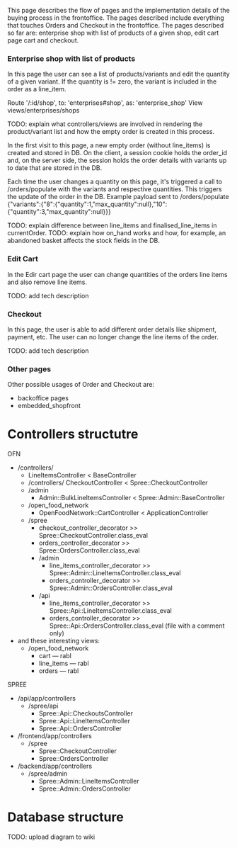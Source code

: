 This page describes the flow of pages and the implementation details of the buying process in the frontoffice. The pages described include everything that touches Orders and Checkout in the frontoffice.
The pages described so far are: enterprise shop with list of products of a given shop, edit cart page cart and checkout.

### Enterprise shop with list of products
In this page the user can see a list of products/variants and edit the quantity of a given variant. If the quantity is != zero, the variant is included in the order as a line_item.

Route '/:id/shop', to: 'enterprises#shop', as: 'enterprise_shop'
View views/enterprises/shops

TODO: explain what controllers/views are involved in rendering the product/variant list and how the empty order is created in this process.

In the first visit to this page, a new empty order (without line_items) is created and stored in DB.
On the client, a session cookie holds the order_id and, on the server side, the session holds the order details with variants up to date that are stored in the DB.

Each time the user changes a quantity on this page, it's triggered a call to /orders/populate with the variants and respective quantities. This triggers the update of the order in the DB.
Example payload sent to /orders/populate {"variants":{"8":{"quantity":1,"max_quantity":null},"10":{"quantity":3,"max_quantity":null}}}

TODO: explain difference between line_items and finalised_line_items in currentOrder.
TODO: explain how on_hand works and how, for example, an abandoned basket affects the stock fields in the DB.

### Edit Cart
In the Edir cart page the user can change quantities of the orders line items and also remove line items.

TODO: add tech description

### Checkout
In this page, the user is able to add different order details like shipment, payment, etc. The user can no longer change the line items of the order.

TODO: add tech description

### Other pages
Other possible usages of Order and Checkout are:
- backoffice pages
- embedded_shopfront

# Controllers structutre
OFN
- /controllers/
    - LineItemsController < BaseController
    - /controllers/ CheckoutController < Spree::CheckoutController
    - /admin
        - Admin::BulkLineItemsController < Spree::Admin::BaseController
    - /open_food_network
        - OpenFoodNetwork::CartController < ApplicationController
    - /spree
        - checkout_controller_decorator >> Spree::CheckoutController.class_eval
        - orders_controller_decorator >> Spree::OrdersController.class_eval
        - /admin
            - line_items_controller_decorator >> Spree::Admin::LineItemsController.class_eval
            - orders_controller_decorator >> Spree::Admin::OrdersController.class_eval
        - /api
            - line_items_controller_decorator >> Spree::Api::LineItemsController.class_eval
            - orders_controller_decorator >> Spree::Api::OrdersController.class_eval (file with a comment only)
- and these interesting views:
    - /open_food_network
        - cart — rabl
        - line_items — rabl
        - orders — rabl

SPREE
- /api/app/controllers
    - /spree/api
        - Spree::Api::CheckoutsController
        - Spree::Api::LineItemsController
        - Spree::Api::OrdersController
- /frontend/app/controllers
    - /spree
        - Spree::CheckoutController
        - Spree::OrdersController
- /backend/app/controllers
    - /spree/admin
        - Spree::Admin::LineItemsController
        - Spree::Admin::OrdersController

# Database structure

TODO: upload diagram to wiki
